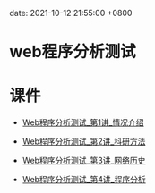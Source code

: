 date: 2021-10-12 21:55:00 +0800

# web程序分析测试

# 课件

* [Web程序分析测试_第1讲_情况介绍](https://box.nju.edu.cn/lib/05a4dbb4-3437-471d-becb-e41dc4a8c61f/file/2021_aut/website_software_analyzation_and_testing/Web程序分析测试_第1讲_情况介绍.pdf)

* [Web程序分析测试_第2讲_科研方法](https://box.nju.edu.cn/lib/05a4dbb4-3437-471d-becb-e41dc4a8c61f/file/2021_aut/website_software_analyzation_and_testing/Web程序分析测试_第2讲_科研方法.pdf)

* [Web程序分析测试_第3讲_网络历史](https://box.nju.edu.cn/lib/05a4dbb4-3437-471d-becb-e41dc4a8c61f/file/2021_aut/website_software_analyzation_and_testing/Web程序分析测试_第3讲_网络历史.pdf)

* [Web程序分析测试_第4讲_程序分析](https://box.nju.edu.cn/lib/05a4dbb4-3437-471d-becb-e41dc4a8c61f/file/2021_aut/website_software_analyzation_and_testing/Web程序分析测试_第4讲_程序分析.pdf)